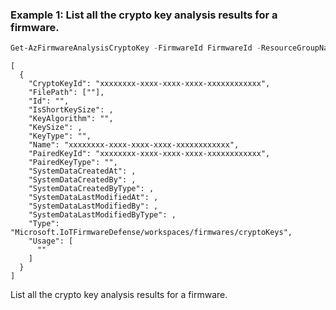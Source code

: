 ### Example 1:  List all the crypto key analysis results for a firmware. 
```powershell
Get-AzFirmwareAnalysisCryptoKey -FirmwareId FirmwareId -ResourceGroupName ResourceGroupName -WorkspaceName WorkspaceName | ConvertTo-Json
```

```output
[
  {
    "CryptoKeyId": "xxxxxxxx-xxxx-xxxx-xxxx-xxxxxxxxxxxx",
    "FilePath": [""],
    "Id": "",
    "IsShortKeySize": ,
    "KeyAlgorithm": "",
    "KeySize": ,
    "KeyType": "",
    "Name": "xxxxxxxx-xxxx-xxxx-xxxx-xxxxxxxxxxxx",
    "PairedKeyId": "xxxxxxxx-xxxx-xxxx-xxxx-xxxxxxxxxxxx",
    "PairedKeyType": "",
    "SystemDataCreatedAt": ,
    "SystemDataCreatedBy": ,
    "SystemDataCreatedByType": ,
    "SystemDataLastModifiedAt": ,
    "SystemDataLastModifiedBy": ,
    "SystemDataLastModifiedByType": ,
    "Type": "Microsoft.IoTFirmwareDefense/workspaces/firmwares/cryptoKeys",
    "Usage": [
      ""
    ]
  }
]
```

List all the crypto key analysis results for a firmware.

